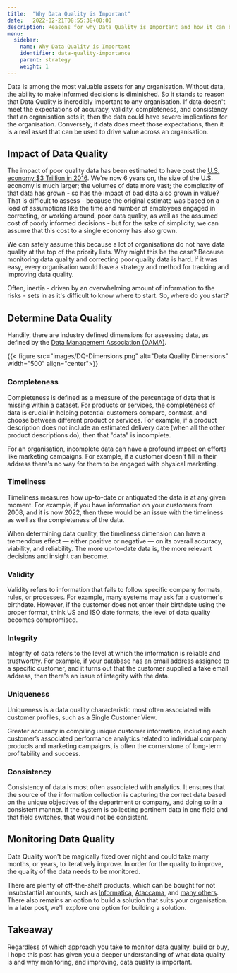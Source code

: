 ```yaml
---
title:  "Why Data Quality is Important"
date:   2022-02-21T08:55:38+00:00
description: Reasons for why Data Quality is Important and how it can be monitored
menu:
  sidebar:
    name: Why Data Quality is Important
    identifier: data-quality-importance
    parent: strategy
    weight: 1
---
```


Data is among the most valuable assets for any organisation. Without data, the ability to make informed decisions is diminished. So it stands to reason that Data Quality is incredibly important to any organisation. If data doesn't meet the expectations of accuracy, validity, completeness, and consistency that an organisation sets it, then the data could have severe implications for the organisation. Conversely, if data does meet those expectations, then it is a real asset that can be used to drive value across an organisation.

## Impact of Data Quality

The impact of poor quality data has been estimated to have cost the [U.S. economy $3 Trillion in 2016](https://hbr.org/2016/09/bad-data-costs-the-u-s-3-trillion-per-year?utm_content=179514481&utm_medium=social&utm_source=linkedin&hss_channel=lis-HB_hMVbwP0). We're now 6 years on, the size of the U.S. economy is much larger; the volumes of data more vast; the complexity of that data has grown - so has the impact of bad data also grown in value? That is difficult to assess - because the original estimate was based on a load of assumptions like the time and number of employees engaged in correcting, or working around, poor data quality, as well as the assumed cost of poorly informed decisions - but for the sake of simplicity, we can assume that this cost to a single economy has also grown.

We can safely assume this because a lot of organisations do not have data quality at the top of the priority lists. Why might this be the case? Because monitoring data quality and correcting poor quality data is hard. If it was easy, every organisation would have a strategy and method for tracking and improving data quality.

Often, inertia - driven by an overwhelming amount of information to the risks - sets in as it's difficult to know where to start. So, where do you start?

## Determine Data Quality

Handily, there are industry defined dimensions for assessing data, as defined by the [Data Management Association (DAMA)](https://www.dama.org/cpages/home).

{{< figure src="images/DQ-Dimensions.png" alt="Data Quality Dimensions" width="500" align="center">}}

### Completeness

Completeness is defined as a measure of the percentage of data that is missing within a dataset. For products or services, the completeness of data is crucial in helping potential customers compare, contrast, and choose between different product or services. For example, if a product description does not include an estimated delivery date (when all the other product descriptions do), then that "data" is incomplete.

For an organisation, incomplete data can have a profound impact on efforts like marketing campaigns. For example, if a customer doesn't fill in their address there's no way for them to be engaged with physical marketing.

### Timeliness

Timeliness measures how up-to-date or antiquated the data is at any given moment. For example, if you have information on your customers from 2008, and it is now 2022, then there would be an issue with the timeliness as well as the completeness of the data.

When determining data quality, the timeliness dimension can have a tremendous effect — either positive or negative — on its overall accuracy, viability, and reliability. The more up-to-date data is, the more relevant decisions and insight can become.

### Validity

Validity refers to information that fails to follow specific company formats, rules, or processes. For example, many systems may ask for a customer's birthdate. However, if the customer does not enter their birthdate using the proper format, think US and ISO date formats, the level of data quality becomes compromised.

### Integrity

Integrity of data refers to the level at which the information is reliable and trustworthy. For example, if your database has an email address assigned to a specific customer, and it turns out that the customer supplied a fake email address, then there's an issue of integrity with the data.

### Uniqueness

Uniqueness is a data quality characteristic most often associated with customer profiles, such as a Single Customer View.

Greater accuracy in compiling unique customer information, including each customer’s associated performance analytics related to individual company products and marketing campaigns, is often the cornerstone of long-term profitability and success.

### Consistency

Consistency of data is most often associated with analytics. It ensures that the source of the information collection is capturing the correct data based on the unique objectives of the department or company, and doing so in a consistent manner. If the system is collecting pertinent data in one field and that field switches, that would not be consistent.

## Monitoring Data Quality

Data Quality won't be magically fixed over night and could take many months, or years, to iteratively improve. In order for the quality to improve, the quality of the data needs to be monitored.

There are plenty of off-the-shelf products, which can be bought for not insubstantial amounts, such as [Informatica](https://www.informatica.com/gb/products/data-quality.html), [Ataccama](https://www.ataccama.com/platform/data-quality), and [many others](https://www.gartner.com/reviews/market/data-quality-solutions). There also remains an option to build a solution that suits your organisation. In a later post, we'll explore one option for building a solution.

## Takeaway

Regardless of which approach you take to monitor data quality, build or buy, I hope this post has given you a deeper understanding of what data quality is and why monitoring, and improving, data quality is important.
